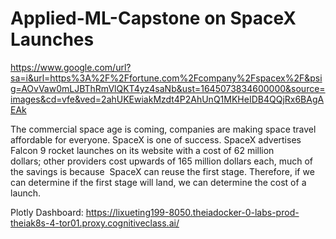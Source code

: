 # Applied-ML-Capstone on SpaceX Launches

https://www.google.com/url?sa=i&url=https%3A%2F%2Ffortune.com%2Fcompany%2Fspacex%2F&psig=AOvVaw0mLJBThRmVlQKT4yz4saNb&ust=1645073834600000&source=images&cd=vfe&ved=2ahUKEwiakMzdt4P2AhUnQ1MKHeIDB4QQjRx6BAgAEAk

The commercial space age is coming, companies are making space travel affordable for everyone. SpaceX is one of success. 
SpaceX advertises Falcon 9 rocket launches on its website with a cost of 62 million dollars; other providers cost upwards of 165 million dollars each, much of the savings is because  SpaceX can reuse the first stage. Therefore, if we can determine if the first stage will land, we can determine the cost of a launch.

Plotly Dashboard:
https://lixueting199-8050.theiadocker-0-labs-prod-theiak8s-4-tor01.proxy.cognitiveclass.ai/
